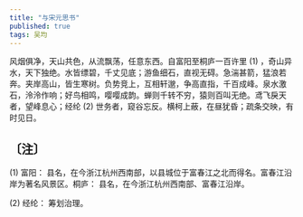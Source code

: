 ```yaml
---
title: "与宋元思书"
published: true
tags: 吴均
---
```


风烟俱净，天山共色，从流飘荡，任意东西。自富阳至桐庐一百许里 (1) ，奇山异水，天下独绝。水皆缥碧，千丈见底；游鱼细石，直视无碍。急湍甚箭，猛浪若奔。夹岸高山，皆生寒树。负势竞上，互相轩邈，争高直指，千百成峰。泉水激石，泠泠作响；好鸟相鸣，嘤嘤成韵。蝉则千转不穷，猿则百叫无绝。鸢飞戾天者，望峰息心；经纶 (2) 世务者，窥谷忘反。横柯上蔽，在昼犹昏；疏条交映，有时见日。

## 〔注〕　

(1) 富阳： 县名，在今浙江杭州西南部，以县城位于富春江之北而得名。富春江沿岸为著名风景区。桐庐： 县名，在今浙江杭州西南部、富春江沿岸。

(2) 经纶： 筹划治理。